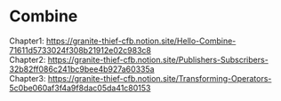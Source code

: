 # Combine 

Chapter1: https://granite-thief-cfb.notion.site/Hello-Combine-71611d5733024f308b21912e02c983c8<br/>
Chapter2: https://granite-thief-cfb.notion.site/Publishers-Subscribers-32b82ff086c241bc9bee4b927a60335a<br/>
Chapter3: https://granite-thief-cfb.notion.site/Transforming-Operators-5c0be060af3f4a9f8dac05da41c80153<br/>
